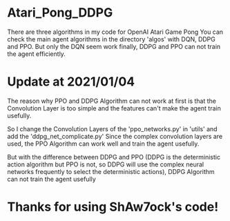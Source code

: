 # Atari_Pong_DDPG
There are three algorithms in my code for OpenAI Atari Game Pong
You can check the main agent algorithms in the directory 'algos' with DQN, DDPG and PPO.
But only the DQN seem work finally, DDPG and PPO can not train the agent efficiently.

# Update at 2021/01/04
The reason why PPO and DDPG Algorithm can not work at first is that the Convolution Layer is too simple and
the features can't make the agent train usefully.

So I change the Convolution Layers of the 'ppo_networks.py' in 'utils' and add the 'ddpg_net_complicate.py'
Since the complex convolution layers are used, the PPO Algorithm can work well and train the agent usefully.

But with the difference between DDPG and PPO (DDPG is the deterministic action algorithm but PPO is not, so DDPG will use
the complex neural networks frequently to select the deterministic actions), DDPG Algorithm can not train the agent usefully

# Thanks for using ShAw7ock's code!
